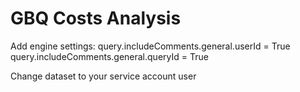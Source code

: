 # GBQ Costs Analysis

Add engine settings:
query.includeComments.general.userId = True
query.includeComments.general.queryId = True

Change dataset to your service account user
